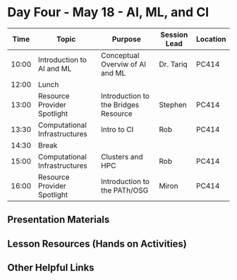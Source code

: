 
# Day Four - May 18 - AI, ML, and CI

| Time | Topic | Purpose | Session Lead | Location |
|------|-------|---------|--------------|----------|
| 10:00 | Introduction to AI and ML | Conceptual Overviw of AI and ML | Dr. Tariq | PC414 |
| 12:00 | Lunch | | | | 
| 13:00 | Resource Provider Spotlight | Introduction to the Bridges Resource | Stephen | PC414 | 
| 13:30 | Computational Infrastructures | Intro to CI | Rob | PC414 | 
| 14:30 | Break | | | | 
| 15:00 | Computational Infrastructures | Clusters and HPC | Rob | PC414 | 
| 16:00 | Resource Provider Spotlight | Introduction to the PATh/OSG | Miron | PC414 |

## Presentation Materials

## Lesson Resources (Hands on Activities)

## Other Helpful Links
